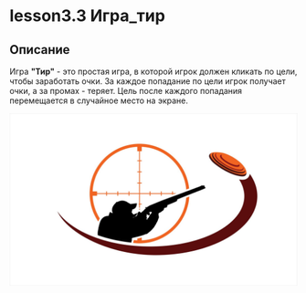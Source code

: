 # lesson3.3 Игра_тир

## Описание

Игра __"Тир"__ - это простая игра, в которой игрок должен кликать по цели, чтобы заработать очки. За каждое попадание по цели игрок получает очки, а за промах - теряет. Цель после каждого попадания перемещается в случайное место на экране.

![logo](image/tier.jpg)